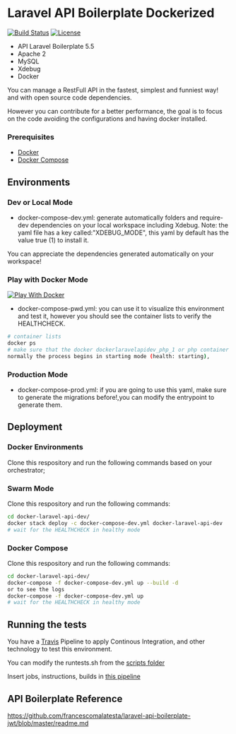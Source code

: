# Laravel API Boilerplate Dockerized

[![Build Status](https://travis-ci.org/jfernancordova/docker-laravel-api-dev.svg?branch=master)](https://travis-ci.org/jfernancordova/docker-laravel-api-dev)
[![License](https://img.shields.io/badge/License-MIT-yellow.svg)](https://opensource.org/licenses/MIT)

* API Laravel Boilerplate 5.5
* Apache 2
* MySQL
* Xdebug
* Docker

You can manage a RestFull API in the fastest, simplest and funniest way! and with open source code dependencies.

However you can contribute for a better performance, the goal is to focus on the code avoiding the configurations and having docker installed.

### Prerequisites

* [Docker](https://docs.docker.com/install/)
* [Docker Compose](https://docs.docker.com/compose/install/)

## Environments

### Dev or Local Mode
* docker-compose-dev.yml: generate automatically folders and require-dev dependencies on your local workspace including Xdebug.
Note: the yaml file has a key called:"XDEBUG_MODE", this yaml by default has the value true (1) to install it.

You can appreciate the dependencies generated automatically on your workspace!

### Play with Docker Mode

[![Play With Docker](https://cdn.rawgit.com/play-with-docker/stacks/cff22438/assets/images/button.png)](http://play-with-docker.com?stack=https://raw.githubusercontent.com/jfernancordova/docker-laravel-api-dev/master/docker-compose-pwd.yml)

* docker-compose-pwd.yml: you can use it to visualize this environment and test it, however you should see the container lists to verify the HEALTHCHECK. 

```bash
# container lists
docker ps
# make sure that the docker dockerlaravelapidev_php_1 or php container is (healthy),
normally the process begins in starting mode (health: starting),
```
### Production Mode
* docker-compose-prod.yml: if you are going to use this yaml, make sure to generate the migrations before!,you can modify the entrypoint to generate them.

## Deployment
 
### Docker Environments

Clone this respository and run the following commands based on your orchestrator;

### Swarm Mode
Clone this respository and run the following commands:
```bash
cd docker-laravel-api-dev/
docker stack deploy -c docker-compose-dev.yml docker-laravel-api-dev
# wait for the HEALTHCHECK in healthy mode
```

### Docker Compose
Clone this respository and run the following commands:
```bash
cd docker-laravel-api-dev/
docker-compose -f docker-compose-dev.yml up --build -d 
or to see the logs 
docker-compose -f docker-compose-dev.yml up 
# wait for the HEALTHCHECK in healthy mode
```
## Running the tests

You have a [Travis](https://travis-ci.org/) Pipeline to apply Continous Integration, and other technology to test this environment.

You can modify the runtests.sh from the [scripts folder](https://raw.githubusercontent.com/jfernancordova/docker-laravel-api-dev/master/scripts/runtests.sh)

Insert jobs, instructions, builds in [this pipeline](https://raw.githubusercontent.com/jfernancordova/docker-laravel-api-dev/master/.travis.yml)

## API Boilerplate Reference
https://github.com/francescomalatesta/laravel-api-boilerplate-jwt/blob/master/readme.md
